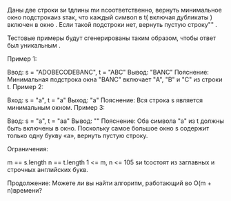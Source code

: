 Даны две строки sи tдлины mи nсоответственно, вернуть минимальное окно подстрокаиз sтак, что каждый символ в t( включая дубликаты ) включен в окно . Если такой подстроки нет, вернуть пустую строку"" .

Тестовые примеры будут сгенерированы таким образом, чтобы ответ был уникальным .

 

Пример 1:

Ввод: s = "ADOBECODEBANC", t = "ABC"
 Вывод: "BANC"
 Пояснение: Минимальная подстрока окна "BANC" включает "A", "B" и "C" из строки t.
Пример 2:

Вход: s = "a", t = "a"
 Выход: "a"
 Пояснение: Вся строка s является минимальным окном.
Пример 3:

Ввод: s = "a", t = "aa"
 Вывод: ""
 Пояснение: Оба символа "a" из t должны быть включены в окно.
Поскольку самое большое окно s содержит только одну букву «a», вернуть пустую строку.
 

Ограничения:

m == s.length
n == t.length
1 <= m, n <= 105
sи tсостоят из заглавных и строчных английских букв.
 

Продолжение: Можете ли вы найти алгоритм, работающий во O(m + n)времени?